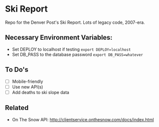 # Ski Report

Repo for the Denver Post's Ski Report. Lots of legacy code, 2007-era.


## Necessary Environment Variables:
* Set DEPLOY to localhost if testing
`export DEPLOY=localhost`
* Set DB_PASS to the database password
`export DB_PASS=whatever`

## To Do's
- [ ] Mobile-friendly
- [ ] Use new API(s)
- [ ] Add deaths to ski slope data

## Related
- On The Snow API: http://clientservice.onthesnow.com/docs/index.html
